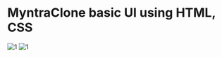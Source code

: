 # MyntraClone basic UI using HTML, CSS 
![1](https://github.com/user-attachments/assets/30b3df9d-a622-4e31-8b4b-8a4f7c93016d)
![1](https://github.com/user-attachments/assets/dbc47384-b708-4b23-894e-515f12744c71)

